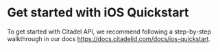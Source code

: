 # Get started with iOS Quickstart
To get started with Citadel API, we recommend following a step-by-step walkthrough in our docs https://docs.citadelid.com/docs/ios-quickstart.
